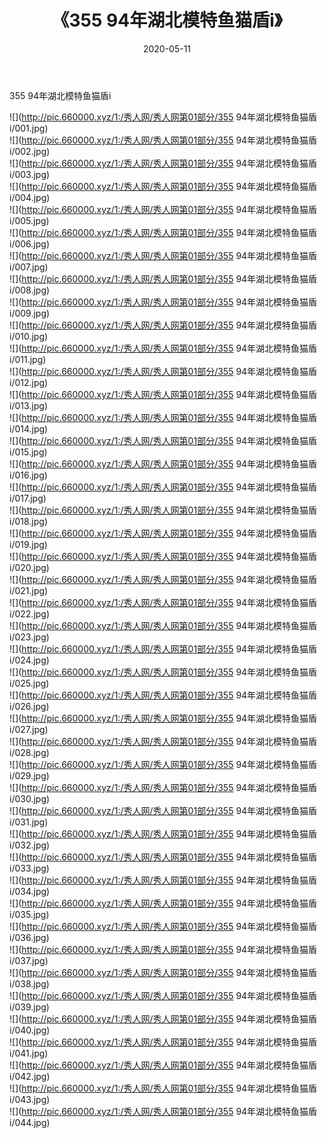 ﻿---
layout: post
title:  《355 94年湖北模特鱼猫盾i》
date:   2020-05-11
img: http://pic.660000.xyz/1:/秀人网/秀人网第01部分/355 94年湖北模特鱼猫盾i/000.jpg
categories: [美女, 清纯, 唯美]
---

355 94年湖北模特鱼猫盾i

  ![](http://pic.660000.xyz/1:/秀人网/秀人网第01部分/355 94年湖北模特鱼猫盾i/001.jpg) <br> ![](http://pic.660000.xyz/1:/秀人网/秀人网第01部分/355 94年湖北模特鱼猫盾i/002.jpg) <br> ![](http://pic.660000.xyz/1:/秀人网/秀人网第01部分/355 94年湖北模特鱼猫盾i/003.jpg) <br> ![](http://pic.660000.xyz/1:/秀人网/秀人网第01部分/355 94年湖北模特鱼猫盾i/004.jpg) <br> ![](http://pic.660000.xyz/1:/秀人网/秀人网第01部分/355 94年湖北模特鱼猫盾i/005.jpg) <br> ![](http://pic.660000.xyz/1:/秀人网/秀人网第01部分/355 94年湖北模特鱼猫盾i/006.jpg) <br> ![](http://pic.660000.xyz/1:/秀人网/秀人网第01部分/355 94年湖北模特鱼猫盾i/007.jpg) <br> ![](http://pic.660000.xyz/1:/秀人网/秀人网第01部分/355 94年湖北模特鱼猫盾i/008.jpg) <br> ![](http://pic.660000.xyz/1:/秀人网/秀人网第01部分/355 94年湖北模特鱼猫盾i/009.jpg) <br> ![](http://pic.660000.xyz/1:/秀人网/秀人网第01部分/355 94年湖北模特鱼猫盾i/010.jpg) <br> ![](http://pic.660000.xyz/1:/秀人网/秀人网第01部分/355 94年湖北模特鱼猫盾i/011.jpg) <br> ![](http://pic.660000.xyz/1:/秀人网/秀人网第01部分/355 94年湖北模特鱼猫盾i/012.jpg) <br> ![](http://pic.660000.xyz/1:/秀人网/秀人网第01部分/355 94年湖北模特鱼猫盾i/013.jpg) <br> ![](http://pic.660000.xyz/1:/秀人网/秀人网第01部分/355 94年湖北模特鱼猫盾i/014.jpg) <br> ![](http://pic.660000.xyz/1:/秀人网/秀人网第01部分/355 94年湖北模特鱼猫盾i/015.jpg) <br> ![](http://pic.660000.xyz/1:/秀人网/秀人网第01部分/355 94年湖北模特鱼猫盾i/016.jpg) <br> ![](http://pic.660000.xyz/1:/秀人网/秀人网第01部分/355 94年湖北模特鱼猫盾i/017.jpg) <br> ![](http://pic.660000.xyz/1:/秀人网/秀人网第01部分/355 94年湖北模特鱼猫盾i/018.jpg) <br> ![](http://pic.660000.xyz/1:/秀人网/秀人网第01部分/355 94年湖北模特鱼猫盾i/019.jpg) <br> ![](http://pic.660000.xyz/1:/秀人网/秀人网第01部分/355 94年湖北模特鱼猫盾i/020.jpg) <br> ![](http://pic.660000.xyz/1:/秀人网/秀人网第01部分/355 94年湖北模特鱼猫盾i/021.jpg) <br> ![](http://pic.660000.xyz/1:/秀人网/秀人网第01部分/355 94年湖北模特鱼猫盾i/022.jpg) <br> ![](http://pic.660000.xyz/1:/秀人网/秀人网第01部分/355 94年湖北模特鱼猫盾i/023.jpg) <br> ![](http://pic.660000.xyz/1:/秀人网/秀人网第01部分/355 94年湖北模特鱼猫盾i/024.jpg) <br> ![](http://pic.660000.xyz/1:/秀人网/秀人网第01部分/355 94年湖北模特鱼猫盾i/025.jpg) <br> ![](http://pic.660000.xyz/1:/秀人网/秀人网第01部分/355 94年湖北模特鱼猫盾i/026.jpg) <br> ![](http://pic.660000.xyz/1:/秀人网/秀人网第01部分/355 94年湖北模特鱼猫盾i/027.jpg) <br> ![](http://pic.660000.xyz/1:/秀人网/秀人网第01部分/355 94年湖北模特鱼猫盾i/028.jpg) <br> ![](http://pic.660000.xyz/1:/秀人网/秀人网第01部分/355 94年湖北模特鱼猫盾i/029.jpg) <br> ![](http://pic.660000.xyz/1:/秀人网/秀人网第01部分/355 94年湖北模特鱼猫盾i/030.jpg) <br> ![](http://pic.660000.xyz/1:/秀人网/秀人网第01部分/355 94年湖北模特鱼猫盾i/031.jpg) <br> ![](http://pic.660000.xyz/1:/秀人网/秀人网第01部分/355 94年湖北模特鱼猫盾i/032.jpg) <br> ![](http://pic.660000.xyz/1:/秀人网/秀人网第01部分/355 94年湖北模特鱼猫盾i/033.jpg) <br> ![](http://pic.660000.xyz/1:/秀人网/秀人网第01部分/355 94年湖北模特鱼猫盾i/034.jpg) <br> ![](http://pic.660000.xyz/1:/秀人网/秀人网第01部分/355 94年湖北模特鱼猫盾i/035.jpg) <br> ![](http://pic.660000.xyz/1:/秀人网/秀人网第01部分/355 94年湖北模特鱼猫盾i/036.jpg) <br> ![](http://pic.660000.xyz/1:/秀人网/秀人网第01部分/355 94年湖北模特鱼猫盾i/037.jpg) <br> ![](http://pic.660000.xyz/1:/秀人网/秀人网第01部分/355 94年湖北模特鱼猫盾i/038.jpg) <br> ![](http://pic.660000.xyz/1:/秀人网/秀人网第01部分/355 94年湖北模特鱼猫盾i/039.jpg) <br> ![](http://pic.660000.xyz/1:/秀人网/秀人网第01部分/355 94年湖北模特鱼猫盾i/040.jpg) <br> ![](http://pic.660000.xyz/1:/秀人网/秀人网第01部分/355 94年湖北模特鱼猫盾i/041.jpg) <br> ![](http://pic.660000.xyz/1:/秀人网/秀人网第01部分/355 94年湖北模特鱼猫盾i/042.jpg) <br> ![](http://pic.660000.xyz/1:/秀人网/秀人网第01部分/355 94年湖北模特鱼猫盾i/043.jpg) <br> ![](http://pic.660000.xyz/1:/秀人网/秀人网第01部分/355 94年湖北模特鱼猫盾i/044.jpg) <br>